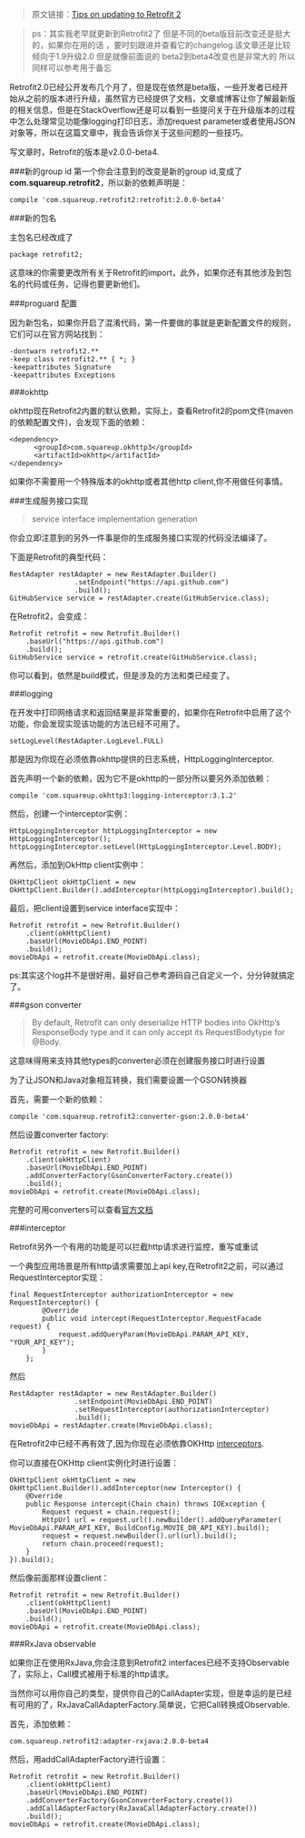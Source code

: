 >原文链接：[Tips on updating to Retrofit 2](http://www.fasteque.com/tips-on-updating-to-retrofit-2/)

>ps：其实我老早就更新到Retrofit2了  但是不同的beta版目前改变还是挺大的，如果你在用的话 ，要时刻跟进并查看它的changelog.该文章还是比较倾向于1.9升级2.0  但是就像前面说的 beta2到beta4改变也是非常大的 所以同样可以参考用于备忘

Retrofit2.0已经公开发布几个月了，但是现在依然是beta版，一些开发者已经开始从之前的版本进行升级，虽然官方已经提供了文档，文章或博客让你了解最新版的相关信息，但是在StackOverflow还是可以看到一些提问关于在升级版本的过程中怎么处理常见功能像logging打印日志，添加request parameter或者使用JSON对象等，所以在这篇文章中，我会告诉你关于这些问题的一些技巧。

写文章时，Retrofit的版本是v2.0.0-beta4.

###新的group id
第一个你会注意到的改变是新的group id,变成了**com.squareup.retrofit2**，所以新的依赖声明是：

    
    compile 'com.squareup.retrofit2:retrofit:2.0.0-beta4'

###新的包名

主包名已经改成了

    package retrofit2;

这意味的你需要更改所有关于Retrofit的import，此外，如果你还有其他涉及到包名的代码或任务，记得也要更新他们。

###proguard 配置

因为新包名，如果你开启了混淆代码，第一件要做的事就是更新配置文件的规则，它们可以在官方网站找到：

    -dontwarn retrofit2.**
    -keep class retrofit2.** { *; }
    -keepattributes Signature
    -keepattributes Exceptions

###okhttp

okhttp现在Retrofit2内置的默认依赖，实际上，查看Retrofit2的pom文件(maven的依赖配置文件)，会发现下面的依赖：

    <dependency>
          <groupId>com.squareup.okhttp3</groupId>
          <artifactId>okhttp</artifactId>
    </dependency>

如果你不需要用一个特殊版本的okhttp或者其他http client,你不用做任何事情。

###生成服务接口实现

>service interface implementation generation

你会立即注意到的另外一件事是你的生成服务接口实现的代码没法编译了。

下面是Retrofit的典型代码：

    RestAdapter restAdapter = new RestAdapter.Builder()
                    .setEndpoint("https://api.github.com")
                    .build();
    GitHubService service = restAdapter.create(GitHubService.class);

在Retrofit2，会变成：

    Retrofit retrofit = new Retrofit.Builder()
        .baseUrl("https://api.github.com")
        .build();
    GitHubService service = retrofit.create(GitHubService.class);

你可以看到，依然是build模式，但是涉及的方法和类已经变了。

###logging

在开发中打印网络请求和返回结果是非常重要的，如果你在Retrofit中启用了这个功能，你会发现实现该功能的方法已经不可用了。

    setLogLevel(RestAdapter.LogLevel.FULL)    

那是因为你现在必须依靠okhttp提供的日志系统，HttpLoggingInterceptor.

首先声明一个新的依赖，因为它不是okhttp的一部分所以要另外添加依赖：

    compile 'com.squareup.okhttp3:logging-interceptor:3.1.2'

然后，创建一个interceptor实例：

    HttpLoggingInterceptor httpLoggingInterceptor = new HttpLoggingInterceptor();
    httpLoggingInterceptor.setLevel(HttpLoggingInterceptor.Level.BODY);

再然后，添加到OkHttp client实例中：
    
    OkHttpClient okHttpClient = new OkHttpClient.Builder().addInterceptor(httpLoggingInterceptor).build();

最后，把client设置到service interface实现中：

    Retrofit retrofit = new Retrofit.Builder()
        .client(okHttpClient)
        .baseUrl(MovieDbApi.END_POINT)
        .build();
    movieDbApi = retrofit.create(MovieDbApi.class);

ps:其实这个log并不是很好用，最好自己参考源码自己自定义一个，分分钟就搞定了。

###gson converter

>By default, Retrofit can only deserialize HTTP bodies into OkHttp’s ResponseBody type and it can only accept its RequestBodytype for @Body.

这意味得用来支持其他types的converter必须在创建服务接口时进行设置

为了让JSON和Java对象相互转换，我们需要设置一个GSON转换器

首先，需要一个新的依赖：

    compile 'com.squareup.retrofit2:converter-gson:2.0.0-beta4'

然后设置converter factory:

    Retrofit retrofit = new Retrofit.Builder()
        .client(okHttpClient)
        .baseUrl(MovieDbApi.END_POINT)
        .addConverterFactory(GsonConverterFactory.create())
        .build();
    movieDbApi = retrofit.create(MovieDbApi.class);

完整的可用converters可以查看[官方文档](http://square.github.io/retrofit/#restadapter-configuration)

###interceptor

Retrofit另外一个有用的功能是可以拦截http请求进行监控，重写或重试

一个典型应用场景是所有http请求需要加上api key,在Retrofit2之前，可以通过RequestInterceptor实现：

    final RequestInterceptor authorizationInterceptor = new RequestInterceptor() {
            @Override
            public void intercept(RequestInterceptor.RequestFacade request) {
                request.addQueryParam(MovieDbApi.PARAM_API_KEY, "YOUR_API_KEY");
            }
        };

然后 

    RestAdapter restAdapter = new RestAdapter.Builder()
                    .setEndpoint(MovieDbApi.END_POINT)
                    .setRequestInterceptor(authorizationInterceptor)
                    .build();
    movieDbApi = restAdapter.create(MovieDbApi.class);

在Retrofit2中已经不再有效了,因为你现在必须依靠OKHttp [interceptors](https://github.com/square/okhttp/wiki/Interceptors).

你可以直接在OKHttp client实例化时进行设置：

    OkHttpClient okHttpClient = new OkHttpClient.Builder().addInterceptor(new Interceptor() {
        @Override
        public Response intercept(Chain chain) throws IOException {
            Request request = chain.request();
            HttpUrl url = request.url().newBuilder().addQueryParameter(
    MovieDbApi.PARAM_API_KEY, BuildConfig.MOVIE_DB_API_KEY).build();
            request = request.newBuilder().url(url).build();
            return chain.proceed(request);
        }
    }).build();

然后像前面那样设置client：

    Retrofit retrofit = new Retrofit.Builder()
        .client(okHttpClient)
        .baseUrl(MovieDbApi.END_POINT)
        .build();
    movieDbApi = retrofit.create(MovieDbApi.class);

###RxJava observable

如果你正在使用RxJava,你会注意到Retrofit2 interfaces已经不支持Observable了，实际上，Call模式被用于标准的http请求。

当然你可以用你自己的类型，提供你自己的CallAdapter实现，但是幸运的是已经有可用的了，RxJavaCallAdapterFactory.简单说，它把Call转换成Observable.

首先，添加依赖：

    com.squareup.retrofit2:adapter-rxjava:2.0.0-beta4

然后，用addCallAdapterFactory进行设置：

    Retrofit retrofit = new Retrofit.Builder()
        .client(okHttpClient)
        .baseUrl(MovieDbApi.END_POINT)
        .addConverterFactory(GsonConverterFactory.create())
        .addCallAdapterFactory(RxJavaCallAdapterFactory.create())
        .build();
    movieDbApi = retrofit.create(MovieDbApi.class);
